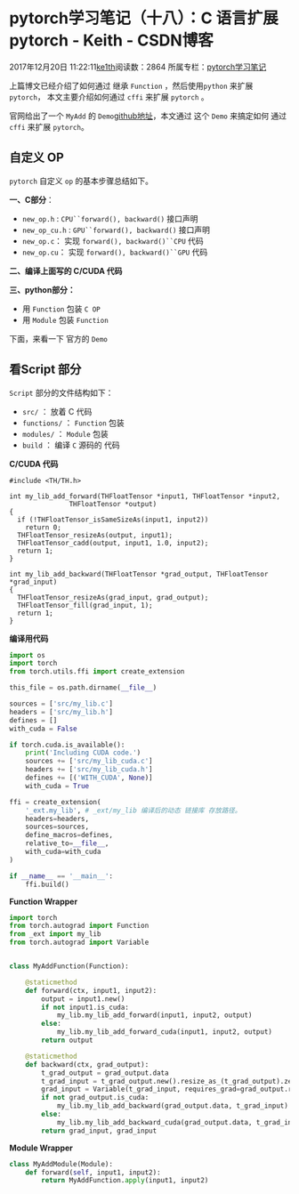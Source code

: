 # pytorch学习笔记（十八）：C 语言扩展 pytorch - Keith - CSDN博客





2017年12月20日 11:22:11[ke1th](https://me.csdn.net/u012436149)阅读数：2864
所属专栏：[pytorch学习笔记](https://blog.csdn.net/column/details/15023.html)









上篇博文已经介绍了如何通过 继承 `Function` ，然后使用`python` 来扩展 `pytorch`， 本文主要介绍如何通过 `cffi` 来扩展 `pytorch` 。

官网给出了一个 `MyAdd` 的 `Demo`[github地址](https://github.com/pytorch/extension-ffi)，本文通过 这个 `Demo` 来搞定如何 通过 `cffi` 来扩展 `pytorch`。

## 自定义 OP

`pytorch` 自定义 `op` 的基本步骤总结如下。

**一、C部分**：
- `new_op.h` :   `CPU``forward(), backward()` 接口声明
- `new_op_cu.h` : `GPU``forward(), backward()` 接口声明
- `new_op.c`： 实现 `forward(), backward()``CPU` 代码 
- `new_op.cu`： 实现 `forward(), backward()``GPU` 代码

**二、编译上面写的 C/CUDA 代码**

**三、python部分：**
- 用 `Function` 包装 `C OP`
- 用 `Module` 包装 `Function`

下面，来看一下 官方的 `Demo`

## 看Script 部分

`Script` 部分的文件结构如下：
- `src/` ： 放着 C 代码
- `functions/` ： `Function` 包装
- `modules/` ： `Module` 包装
- `build` ： 编译 `C` 源码的 代码

**C/CUDA 代码**

```
#include <TH/TH.h>

int my_lib_add_forward(THFloatTensor *input1, THFloatTensor *input2,
               THFloatTensor *output)
{
  if (!THFloatTensor_isSameSizeAs(input1, input2))
    return 0;
  THFloatTensor_resizeAs(output, input1);
  THFloatTensor_cadd(output, input1, 1.0, input2);
  return 1;
}

int my_lib_add_backward(THFloatTensor *grad_output, THFloatTensor *grad_input)
{
  THFloatTensor_resizeAs(grad_input, grad_output);
  THFloatTensor_fill(grad_input, 1);
  return 1;
}
```

**编译用代码**

```python
import os
import torch
from torch.utils.ffi import create_extension

this_file = os.path.dirname(__file__)

sources = ['src/my_lib.c']
headers = ['src/my_lib.h']
defines = []
with_cuda = False

if torch.cuda.is_available():
    print('Including CUDA code.')
    sources += ['src/my_lib_cuda.c']
    headers += ['src/my_lib_cuda.h']
    defines += [('WITH_CUDA', None)]
    with_cuda = True

ffi = create_extension(
    '_ext.my_lib', # _ext/my_lib 编译后的动态 链接库 存放路径。
    headers=headers,
    sources=sources,
    define_macros=defines,
    relative_to=__file__,
    with_cuda=with_cuda
)

if __name__ == '__main__':
    ffi.build()
```

**Function Wrapper**

```python
import torch
from torch.autograd import Function
from _ext import my_lib
from torch.autograd import Variable


class MyAddFunction(Function):

    @staticmethod
    def forward(ctx, input1, input2):
        output = input1.new()
        if not input1.is_cuda:
            my_lib.my_lib_add_forward(input1, input2, output)
        else:
            my_lib.my_lib_add_forward_cuda(input1, input2, output)
        return output

    @staticmethod
    def backward(ctx, grad_output):
        t_grad_output = grad_output.data
        t_grad_input = t_grad_output.new().resize_as_(t_grad_output).zero_()
        grad_input = Variable(t_grad_input, requires_grad=grad_output.requires_grad, volatile=grad_output.volatile)
        if not grad_output.is_cuda:
            my_lib.my_lib_add_backward(grad_output.data, t_grad_input)
        else:
            my_lib.my_lib_add_backward_cuda(grad_output.data, t_grad_input)
        return grad_input, grad_input
```

**Module Wrapper**

```python
class MyAddModule(Module):
    def forward(self, input1, input2):
        return MyAddFunction.apply(input1, input2)
```



